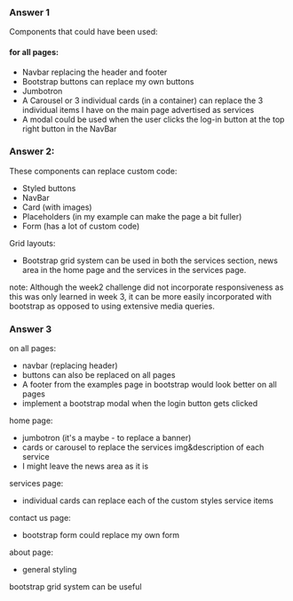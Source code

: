 ### Answer 1
Components that could have been used:

#### for all pages:
- Navbar replacing the header and footer
- Bootstrap buttons can replace my own buttons
- Jumbotron
- A Carousel or 3 individual cards (in a container) can replace the 3 individual items I have on the main page advertised as services
- A modal could be used when the user clicks the log-in button at the top right button in the NavBar


### Answer 2:
These components can replace custom code:
- Styled buttons
- NavBar
- Card (with images)
- Placeholders (in my example can make the page a bit fuller)
- Form (has a lot of custom code)

Grid layouts:
- Bootstrap grid system can be used in both the services section, news area in the home page and the services in the services page.

note: Although the week2 challenge did not incorporate responsiveness as this was only learned in week 3, it can be more easily incorporated with bootstrap as opposed to using extensive media queries.

### Answer 3

on all pages:
- navbar (replacing header)
- buttons can also be replaced on all pages
- A footer from the examples page in bootstrap would look better on all pages
- implement a bootstrap modal when the login button gets clicked

home page:
- jumbotron (it's a maybe - to replace a banner)
- cards or carousel to replace the services img&description of each service
- I might leave the news area as it is

services page:
- individual cards can replace each of the custom styles service items

contact us page:
- bootstrap form could replace my own form

about page:
- general styling

bootstrap grid system can be useful
